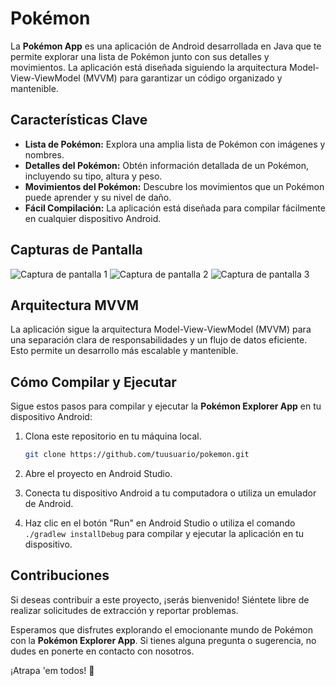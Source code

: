# Pokémon

La **Pokémon App** es una aplicación de Android desarrollada en Java que te permite explorar una lista de Pokémon junto con sus detalles y movimientos. La aplicación está diseñada siguiendo la arquitectura Model-View-ViewModel (MVVM) para garantizar un código organizado y mantenible.

## Características Clave

- **Lista de Pokémon:** Explora una amplia lista de Pokémon con imágenes y nombres.
- **Detalles del Pokémon:** Obtén información detallada de un Pokémon, incluyendo su tipo, altura y peso.
- **Movimientos del Pokémon:** Descubre los movimientos que un Pokémon puede aprender y su nivel de daño.
- **Fácil Compilación:** La aplicación está diseñada para compilar fácilmente en cualquier dispositivo Android.

## Capturas de Pantalla

![Captura de pantalla 1](screenshots/screenshot1.png)
![Captura de pantalla 2](screenshots/screenshot2.png)
![Captura de pantalla 3](screenshots/screenshot3.png)

## Arquitectura MVVM

La aplicación sigue la arquitectura Model-View-ViewModel (MVVM) para una separación clara de responsabilidades y un flujo de datos eficiente. Esto permite un desarrollo más escalable y mantenible.

## Cómo Compilar y Ejecutar

Sigue estos pasos para compilar y ejecutar la **Pokémon Explorer App** en tu dispositivo Android:

1. Clona este repositorio en tu máquina local.
   
   ```bash
   git clone https://github.com/tuusuario/pokemon.git
   ```

2. Abre el proyecto en Android Studio.

3. Conecta tu dispositivo Android a tu computadora o utiliza un emulador de Android.

4. Haz clic en el botón "Run" en Android Studio o utiliza el comando `./gradlew installDebug` para compilar y ejecutar la aplicación en tu dispositivo.

## Contribuciones

Si deseas contribuir a este proyecto, ¡serás bienvenido! Siéntete libre de realizar solicitudes de extracción y reportar problemas.


Esperamos que disfrutes explorando el emocionante mundo de Pokémon con la **Pokémon Explorer App**. Si tienes alguna pregunta o sugerencia, no dudes en ponerte en contacto con nosotros.

¡Atrapa 'em todos! 🌟
